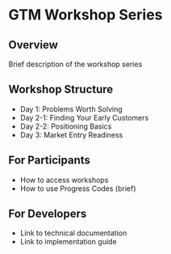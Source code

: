 # GTM Workshop Series

## Overview
Brief description of the workshop series

## Workshop Structure
- Day 1: Problems Worth Solving
- Day 2-1: Finding Your Early Customers
- Day 2-2: Positioning Basics
- Day 3: Market Entry Readiness

## For Participants
- How to access workshops
- How to use Progress Codes (brief)

## For Developers
- Link to technical documentation
- Link to implementation guide
